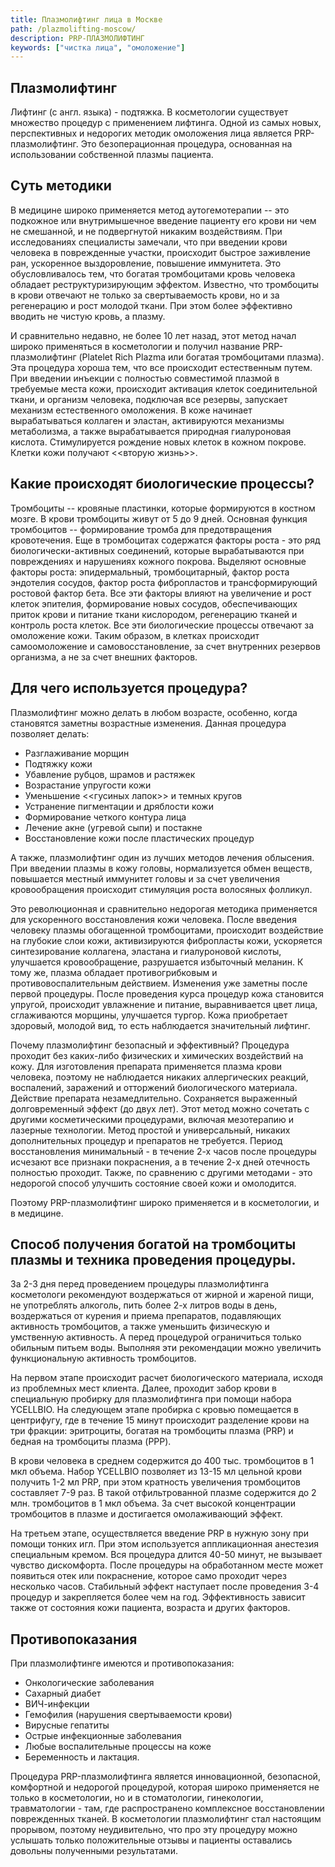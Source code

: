 ```yaml
---
title: Плазмолифтинг лица в Москве
path: /plazmolifting-moscow/
description: PRP-ПЛАЗМОЛИФТИНГ
keywords: ["чистка лица", "омоложение"]
---
```


Плазмолифтинг
-------------

Лифтинг (с англ. языка) - подтяжка. В косметологии существует множество
процедур с применением лифтинга. Одной из самых новых, перспективных и
недорогих методик омоложения лица является PRP-плазмолифтинг. Это
безоперационная процедура, основанная на использовании собственной
плазмы пациента.

Суть методики
-------------

В медицине широко применяется метод аутогемотерапии -- это подкожное или
внутримышечное введение пациенту его крови ни чем не смешанной, и не
подвергнутой никаким воздействиям. При исследованиях специалисты
замечали, что при введении крови человека в поврежденные участки,
происходит быстрое заживление ран, ускоренное выздоровление, повышение
иммунитета. Это обусловливалось тем, что богатая тромбоцитами кровь
человека обладает реструктуризирующим эффектом. Известно, что тромбоциты
в крови отвечают не только за свертываемость крови, но и за регенерацию
и рост молодой ткани. При этом более эффективно вводить не чистую кровь,
а плазму.

И сравнительно недавно, не более 10 лет назад, этот метод начал широко
применяться в косметологии и получил название PRP-плазмолифтинг
(Platelet Rich Plazma или богатая тромбоцитами плазма). Эта процедура
хороша тем, что все происходит естественным путем. При введении инъекции
с полностью совместимой плазмой в требуемые места кожи, происходит
активация клеток соединительной ткани, и организм человека, подключая
все резервы, запускает механизм естественного омоложения. В коже
начинает вырабатываться коллаген и эластан, активируются механизмы
метаболизма, а также вырабатывается природная гиалуроновая кислота.
Стимулируется рождение новых клеток в кожном покрове. Клетки кожи
получают <<вторую жизнь>>.

Какие происходят биологические процессы?
----------------------------------------

Тромбоциты -- кровяные пластинки, которые формируются в костном мозге. В
крови тромбоциты живут от 5 до 9 дней. Основная функция тромбоцитов --
формирование тромба для предотвращения кровотечения. Еще в тромбоцитах
содержатся факторы роста - это ряд биологически-активных соединений,
которые вырабатываются при повреждениях и нарушениях кожного покрова.
Выделяют основные факторы роста: эпидермальный, тромбоцитарный, фактор
роста эндотелия сосудов, фактор роста фибропластов и трансформирующий
ростовой фактор бета. Все эти факторы влияют на увеличение и рост клеток
эпителия, формирование новых сосудов, обеспечивающих приток крови и
питание ткани кислородом, регенерацию тканей и контроль роста клеток.
Все эти биологические процессы отвечают за омоложение кожи. Таким
образом, в клетках происходит самоомоложение и самовосстановление, за
счет внутренних резервов организма, а не за счет внешних факторов.

Для чего используется процедура?
--------------------------------

Плазмолифтинг можно делать в любом возрасте, особенно, когда становятся
заметны возрастные изменения. Данная процедура позволяет делать:
* Разглаживание морщин
* Подтяжку кожи
* Убавление рубцов, шрамов и растяжек
* Возрастание упругости кожи
* Уменьшение <<гусиных лапок>> и темных кругов
* Устранение пигментации и дряблости кожи
* Формирование четкого контура лица
* Лечение акне (угревой сыпи) и постакне
* Восстановление кожи после пластических процедур

А также, плазмолифтинг один из лучших методов лечения облысения. При
введении плазмы в кожу головы, нормализуется обмен веществ, повышается
местный иммунитет головы и за счет увеличения кровообращения происходит
стимуляция роста волосяных фолликул.

Это революционная и сравнительно недорогая методика применяется для
ускоренного восстановления кожи человека. После введения человеку плазмы
обогащенной тромбоцитами, происходит воздействие на глубокие слои кожи,
активизируются фибропласты кожи, ускоряется синтезирование коллагена,
эластана и гиалуроновой кислоты, улучшается кровообращение, разрушается
избыточный меланин. К тому же, плазма обладает противогрибковым и
противовоспалительным действием. Изменения уже заметны после первой
процедуры. После проведения курса процедур кожа становится упругой,
происходит увлажнение и питание, выравнивается цвет лица, сглаживаются
морщины, улучшается тургор. Кожа приобретает здоровый, молодой вид, то
есть наблюдается значительный лифтинг.

Почему плазмолифтинг безопасный и эффективный? Процедура проходит без
каких-либо физических и химических воздействий на кожу. Для изготовления
препарата применяется плазма крови человека, поэтому не наблюдается
никаких аллергических реакций, воспалений, заражений и отторжений
биологического материала. Действие препарата незамедлительно.
Сохраняется выраженный долговременный эффект (до двух лет). Этот метод
можно сочетать с другими косметическими процедурами, включая мезотерапию
и лазерные технологии. Метод простой и универсальный, никаких
дополнительных процедур и препаратов не требуется. Период восстановления
минимальный - в течение 2-х часов после процедуры исчезают все признаки
покраснения, а в течение 2-х дней отечность полностью проходит. Также,
по сравнению с другими методами - это недорогой способ улучшить
состояние своей кожи и омолодится.

Поэтому PRP-плазмолифтинг широко применяется и в косметологии, и в
медицине.

Способ получения богатой на тромбоциты плазмы и техника проведения процедуры.
-----------------------------------------------------------------------------

За 2-3 дня перед проведением процедуры плазмолифтинга косметологи
рекомендуют воздержаться от жирной и жареной пищи, не употреблять
алкоголь, пить более 2-х литров воды в день, воздержаться от курения и
приема препаратов, подавляющих активность тромбоцитов, а также уменьшить
физическую и умственную активность. А перед процедурой ограничиться
только обильным питьем воды. Выполняя эти рекомендации можно увеличить
функциональную активность тромбоцитов.

На первом этапе происходит расчет биологического материала, исходя из
проблемных мест клиента. Далее, проходит забор крови в специальную
пробирку для плазмолифтинга при помощи набора YCELLBIO. На следующем
этапе пробирка с кровью помещается в центрифугу, где в течение 15 минут
происходит разделение крови на три фракции: эритроциты, богатая на
тромбоциты плазма (PRP) и бедная на тромбоциты плазма (PPP).

В крови человека в среднем содержится до 400 тыс. тромбоцитов в 1 мкл
объема. Набор YCELLBIO позволяет из 13-15 мл цельной крови получить 1-2
мл PRP, при этом кратность увеличения тромбоцитов составляет 7-9 раз. В
такой отфильтрованной плазме содержится до 2 млн. тромбоцитов в 1 мкл
объема. За счет высокой концентрации тромбоцитов в плазме и достигается
омолаживающий эффект.

На третьем этапе, осуществляется введение PRP в нужную зону при помощи
тонких игл. При этом используется аппликационная анестезия специальным
кремом. Вся процедура длится 40-50 минут, не вызывает чувство
дискомфорта. После процедуры на обработанном месте может появиться отек
или покраснение, которое само проходит через несколько часов. Стабильный
эффект наступает после проведения 3-4 процедур и закрепляется более чем
на год. Эффективность зависит также от состояния кожи пациента, возраста
и других факторов.

Противопоказания
----------------

При плазмолифтинге имеются и противопоказания:
* Онкологические заболевания
* Сахарный диабет
* ВИЧ-инфекции
* Гемофилия (нарушения свертываемости крови)
* Вирусные гепатиты
* Острые инфекционные заболевания
* Любые воспалительные процессы на коже
* Беременность и лактация.

Процедура PRP-плазмолифтинга является инновационной, безопасной,
комфортной и недорогой процедурой, которая широко применяется не только
в косметологии, но и в стоматологии, гинекологии, травматологии - там,
где распространено комплексное восстановлении поврежденных тканей. В
косметологии плазмолифтинг стал настоящим прорывом, поэтому
неудивительно, что про эту процедуру можно услышать только положительные
отзывы и пациенты оставались довольны полученными результатами.
